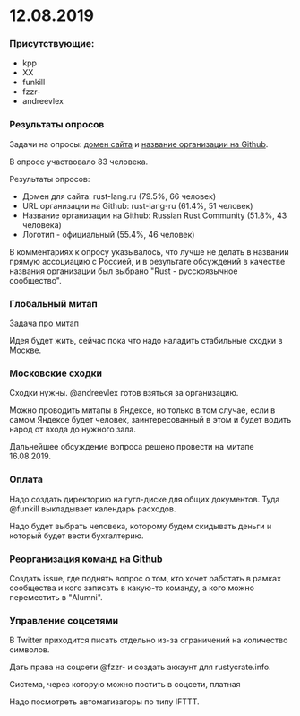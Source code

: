 # 12.08.2019

### Присутствующие:
* kpp
* XX
* funkill
* fzzr-
* andreevlex

### Результаты опросов
Задачи на опросы: [домен сайта][site] и [название организации на Github][github].

В опросе участвовало 83 человека.

Результаты опросов:
- Домен для сайта: rust-lang.ru (79.5%, 66 человек)
- URL организации на Github: rust-lang-ru (61.4%, 51 человек)
- Название организации на Github: Russian Rust Community (51.8%, 43 человека)
- Логотип - официальный (55.4%, 46 человек)

В комментариях к опросу указывалось, что лучше не делать в названии прямую ассоциацию с Россией,
и в результате обсуждений в качестве названия организации был выбрано "Rust - русскоязычное сообщество".

[site]: https://github.com/ruRust/community/issues/18
[github]: https://github.com/ruRust/community/issues/19

### Глобальный митап
[Задача про митап](https://github.com/ruRust/community/issues/23)

Идея будет жить, сейчас пока что надо наладить стабильные сходки в Москве.


### Московские сходки
Сходки нужны. @andreevlex готов взяться за организацию.

Можно проводить митапы в Яндексе, но только в том случае, если в самом Яндексе будет человек,
заинтересованный в этом и будет водить народ от входа до нужного зала.

Дальнейшее обсуждение вопроса решено провести на митапе 16.08.2019.

### Оплата
Надо создать директорию на гугл-диске для общих документов. Туда @funkill выкладывает календарь расходов.

Надо будет выбрать человека, которому будем скидывать деньги и который будет вести бухгалтерию.

### Реорганизация команд на Github
Создать issue, где поднять вопрос о том, кто хочет работать в рамках сообщества и кого записать в
какую-то команду, а кого можно переместить в "Alumni".

### Управление соцсетями
В Twitter приходится писать отдельно из-за ограничений на количество символов.

Дать права на соцсети @fzzr- и создать аккаунт для rustycrate.info.

Система, через которую можно постить в соцсети, платная

Надо посмотреть автоматизаторы по типу IFTTT.
